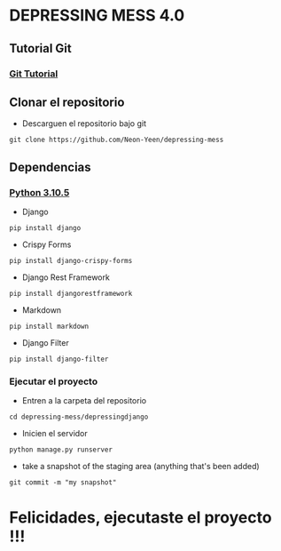 # DEPRESSING MESS 4.0

## Tutorial Git

### [Git Tutorial](https://docs.github.com/en/get-started/using-git/about-git)

## Clonar el repositorio

- Descarguen el repositorio bajo git
```
git clone https://github.com/Neon-Yeen/depressing-mess
```
## Dependencias

### [Python 3.10.5](https://www.python.org/ftp/python/3.10.5/Python-3.10.5.tar.xz)

- Django
```
pip install django
```

- Crispy Forms
```
pip install django-crispy-forms
```

- Django Rest Framework
```
pip install djangorestframework
```

- Markdown
```
pip install markdown
```

- Django Filter
```
pip install django-filter
```

### Ejecutar el proyecto

- Entren a la carpeta del repositorio
```
cd depressing-mess/depressingdjango
```

- Inicien el servidor 
```
python manage.py runserver
```

- take a snapshot of the staging area (anything that's been added)
```
git commit -m "my snapshot"
```

# Felicidades, ejecutaste el proyecto !!!
